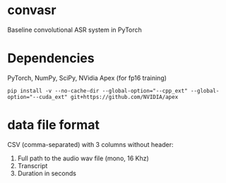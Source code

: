 # convasr
Baseline convolutional ASR system in PyTorch

# Dependencies
PyTorch, NumPy, SciPy, NVidia Apex (for fp16 training)
```shell
pip install -v --no-cache-dir --global-option="--cpp_ext" --global-option="--cuda_ext" git+https://github.com/NVIDIA/apex
```

# data file format
CSV (comma-separated) with 3 columns without header:
1. Full path to the audio wav file (mono, 16 Khz)
2. Transcript
3. Duration in seconds
